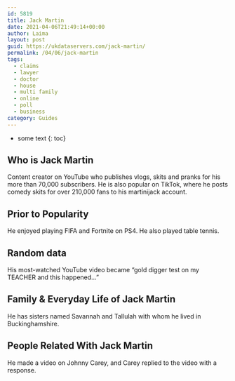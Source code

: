 ```yaml
---
id: 5819
title: Jack Martin
date: 2021-04-06T21:49:14+00:00
author: Laima
layout: post
guid: https://ukdataservers.com/jack-martin/
permalink: /04/06/jack-martin
tags:
  - claims
  - lawyer
  - doctor
  - house
  - multi family
  - online
  - poll
  - business
category: Guides
---
```


* some text
{: toc}


## Who is Jack Martin
                  
                  
                  
Content creator on YouTube who publishes vlogs, skits and pranks for his more than 70,000 subscribers. He is also popular on TikTok, where he posts comedy skits for over 210,000 fans to his martinijack account. 
                  
              
            
              
            
                
                
                
## Prior to Popularity
                  
                  
                  
He enjoyed playing FIFA and Fortnite on PS4. He also played table tennis.
                  
              
            
              
            
                
                
                
## Random data
                  
                  
                  
His most-watched YouTube video became &#8220;gold digger test on my TEACHER and this happened&#8230;&#8221;
                  
              
            
              
            
                
                
                
## Family & Everyday Life of Jack Martin
                  
                  
                  
He has sisters named Savannah and Tallulah with whom he lived in Buckinghamshire.
                  
              
            
              
            
                
                
                
## People Related With Jack Martin
                  
                  
                  
He made a video on Johnny Carey, and Carey replied to the video with a response.
                  
              
            
              
            
                
              
            
              
              
            
            
              
            
          
          
          